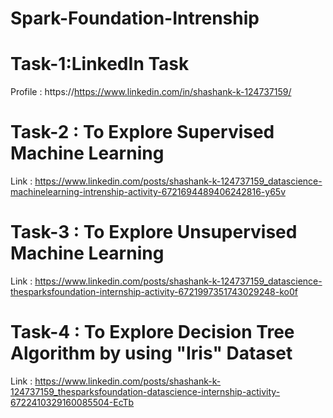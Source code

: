 # Spark-Foundation-Intrenship
# Task-1:LinkedIn Task
Profile : https://https://www.linkedin.com/in/shashank-k-124737159/
# Task-2 : To Explore Supervised Machine Learning
Link : https://www.linkedin.com/posts/shashank-k-124737159_datascience-machinelearning-intrenship-activity-6721694489406242816-y65v
# Task-3 : To Explore Unsupervised Machine Learning
Link : https://www.linkedin.com/posts/shashank-k-124737159_datascience-thesparksfoundation-internship-activity-6721997351743029248-ko0f
# Task-4 : To Explore Decision Tree Algorithm by using "Iris" Dataset
Link : https://www.linkedin.com/posts/shashank-k-124737159_thesparksfoundation-datascience-internship-activity-6722410329160085504-EcTb

